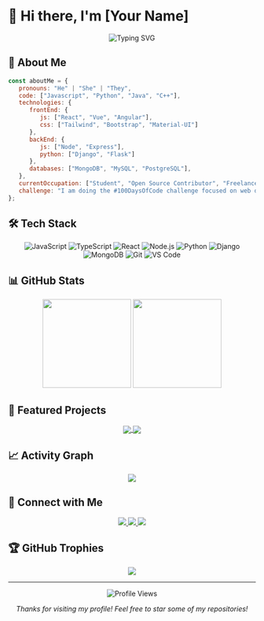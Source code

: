 # 👋 Hi there, I'm [Your Name]

<div align="center">
  <img src="https://readme-typing-svg.herokuapp.com?font=Fira+Code&weight=500&size=40&pause=1000&color=2E9CDB&center=true&vCenter=true&width=600&height=100&lines=Full+Stack+Developer;Problem+Solver;Tech+Enthusiast" alt="Typing SVG" />
</div>

## 🚀 About Me

```javascript
const aboutMe = {
   pronouns: "He" | "She" | "They",
   code: ["Javascript", "Python", "Java", "C++"],
   technologies: {
      frontEnd: {
         js: ["React", "Vue", "Angular"],
         css: ["Tailwind", "Bootstrap", "Material-UI"]
      },
      backEnd: {
         js: ["Node", "Express"],
         python: ["Django", "Flask"]
      },
      databases: ["MongoDB", "MySQL", "PostgreSQL"],
   },
   currentOccupation: ["Student", "Open Source Contributor", "Freelancer"],
   challenge: "I am doing the #100DaysOfCode challenge focused on web development and DSA!"
};
```

## 🛠️ Tech Stack

<div align="center">
  
![JavaScript](https://img.shields.io/badge/-JavaScript-F7DF1E?style=flat-square&logo=javascript&logoColor=black)
![TypeScript](https://img.shields.io/badge/-TypeScript-007ACC?style=flat-square&logo=typescript&logoColor=white)
![React](https://img.shields.io/badge/-React-61DAFB?style=flat-square&logo=react&logoColor=black)
![Node.js](https://img.shields.io/badge/-Node.js-339933?style=flat-square&logo=node.js&logoColor=white)
![Python](https://img.shields.io/badge/-Python-3776AB?style=flat-square&logo=python&logoColor=white)
![Django](https://img.shields.io/badge/-Django-092E20?style=flat-square&logo=django&logoColor=white)
![MongoDB](https://img.shields.io/badge/-MongoDB-47A248?style=flat-square&logo=mongodb&logoColor=white)
![Git](https://img.shields.io/badge/-Git-F05032?style=flat-square&logo=git&logoColor=white)
![VS Code](https://img.shields.io/badge/-VS%20Code-007ACC?style=flat-square&logo=visual-studio-code&logoColor=white)

</div>

## 📊 GitHub Stats

<div align="center">
  <img height="180em" src="https://github-readme-stats.vercel.app/api?username=YOUR_USERNAME&show_icons=true&theme=radical&include_all_commits=true&count_private=true"/>
  <img height="180em" src="https://github-readme-stats.vercel.app/api/top-langs/?username=YOUR_USERNAME&layout=compact&langs_count=7&theme=radical"/>
</div>

## 🌟 Featured Projects

<div align="center">
  <a href="https://github.com/YOUR_USERNAME/PROJECT_NAME">
    <img align="center" src="https://github-readme-stats.vercel.app/api/pin/?username=YOUR_USERNAME&repo=PROJECT_NAME&theme=radical" />
  </a>
  <a href="https://github.com/YOUR_USERNAME/PROJECT_NAME">
    <img align="center" src="https://github-readme-stats.vercel.app/api/pin/?username=YOUR_USERNAME&repo=PROJECT_NAME&theme=radical" />
  </a>
</div>

## 📈 Activity Graph

<div align="center">
  <img src="https://github-readme-activity-graph.vercel.app/graph?username=YOUR_USERNAME&theme=radical" />
</div>

## 🤝 Connect with Me

<div align="center">
  <a href="https://linkedin.com/in/YOUR_LINKEDIN">
    <img src="https://img.shields.io/badge/LinkedIn-0077B5?style=for-the-badge&logo=linkedin&logoColor=white" />
  </a>
  <a href="https://twitter.com/YOUR_TWITTER">
    <img src="https://img.shields.io/badge/Twitter-1DA1F2?style=for-the-badge&logo=twitter&logoColor=white" />
  </a>
  <a href="mailto:YOUR_EMAIL">
    <img src="https://img.shields.io/badge/Gmail-D14836?style=for-the-badge&logo=gmail&logoColor=white" />
  </a>
</div>

## 🏆 GitHub Trophies

<div align="center">
  <img src="https://github-profile-trophy.vercel.app/?username=YOUR_USERNAME&theme=radical&no-frame=false&no-bg=true&margin-w=4" />
</div>

---

<div align="center">
  <img src="https://komarev.com/ghpvc/?username=YOUR_USERNAME&style=flat-square&color=blue" alt="Profile Views" />
  
  *Thanks for visiting my profile! Feel free to star some of my repositories!*
</div> 
